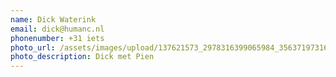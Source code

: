 ```yaml
---
name: Dick Waterink
email: dick@humanc.nl
phonenumber: +31 iets
photo_url: /assets/images/upload/137621573_2978316399065984_3563719731696773950_n.jpg
photo_description: Dick met Pien
---
```


